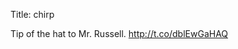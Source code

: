 Title: chirp

Tip of the hat to Mr. Russell. <a href="http://t.co/dblEwGaHAQ">http://t.co/dblEwGaHAQ</a>
